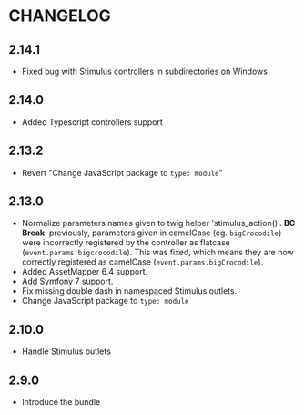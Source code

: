 # CHANGELOG

## 2.14.1

-   Fixed bug with Stimulus controllers in subdirectories on Windows

## 2.14.0

-   Added Typescript controllers support

## 2.13.2

-   Revert "Change JavaScript package to `type: module`"

## 2.13.0

-   Normalize parameters names given to twig helper 'stimulus_action()'.
    **BC Break**: previously, parameters given in camelCase (eg.
    `bigCrocodile`) were incorrectly registered by the controller as
    flatcase (`event.params.bigcrocodile`). This was fixed, which means
    they are now correctly registered as camelCase
    (`event.params.bigCrocodile`).
-   Added AssetMapper 6.4 support.
-   Add Symfony 7 support.
-   Fix missing double dash in namespaced Stimulus outlets.
-   Change JavaScript package to `type: module`

## 2.10.0

-   Handle Stimulus outlets

## 2.9.0

-   Introduce the bundle

